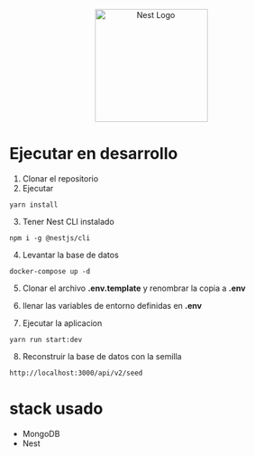 <p align="center">
  <a href="http://nestjs.com/" target="blank"><img src="https://nestjs.com/img/logo-small.svg" width="200" alt="Nest Logo" /></a>
</p>

# Ejecutar en desarrollo

1. Clonar el repositorio
2. Ejecutar
```
yarn install
```
3. Tener Nest CLI instalado
```
npm i -g @nestjs/cli
```
4. Levantar la base de datos
```
docker-compose up -d
```
5. Clonar el archivo __.env.template__ y renombrar la copia a __.env__

6. llenar las variables de entorno definidas en __.env__

7. Ejecutar la aplicacion
```
yarn run start:dev
```


8. Reconstruir la base de datos con la semilla 
```
http://localhost:3000/api/v2/seed

```

# stack usado
* MongoDB
* Nest


